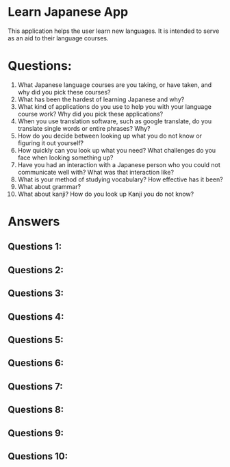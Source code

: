 # Learn Japanese App
This application helps the user learn new languages. It is intended to serve as an aid to their language courses.

# Questions:
1. What Japanese language courses are you taking, or have taken, and why did you pick these courses?
2. What has been the hardest of learning Japanese and why?
3. What kind of applications do you use to help you with your language course work? Why did you pick these applications?
4. When you use translation software, such as google translate, do you translate single words or entire phrases? Why?
5. How do you decide between looking up what you do not know or figuring it out yourself?
6. How quickly can you look up what you need? What challenges do you face when looking something up?
7. Have you had an interaction with a Japanese person who you could not communicate well with? What was that interaction like?
8. What is your method of studying vocabulary? How effective has it been?
9. What about grammar?
10. What about kanji? How do you look up Kanji you do not know?

# Answers
## Questions 1:

## Questions 2:

## Questions 3:

## Questions 4:

## Questions 5:

## Questions 6:

## Questions 7:

## Questions 8:

## Questions 9:

## Questions 10:
